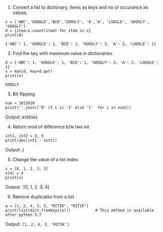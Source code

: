 1. Convert a list to dictionary, items as keys and no of occurance as values.
```python3
x = ['ABC','GOOGLE','BCD','GOOGLY', 'A','A', 'LOOGLE', 'GOOGLY', 'GOOGLY']
d = {item:x.count(item) for item in x}
print(d)
```
`{'ABC': 1, 'GOOGLE': 1, 'BCD': 1, 'GOOGLY': 3, 'A': 2, 'LOOGLE': 1}`

2. Find the key with maximum value in dictionaries.
```python3
d = {'ABC': 1, 'GOOGLE': 1, 'BCD': 1, 'GOOGLY': 3, 'A': 2, 'LOOGLE': 1}
x = max(d, key=d.get)
print(x)
```
`GOOGLY`

3. Bit flipping
```python3
num = 1011010
print(''.join(['0' if i is '1' else '1'  for i in num]))
```
Output: `0100101`

4. Return mod of difference b/w two int
```python3
int1, int2 = 3, 5
print(abs(int1 - int2))
```
Output: `2`

5. Change the value of a list index
```python3
x = [0, 1, 2, 3, 3]
x[4] = 4
print(x)
```
Output: `[0, 1, 2, 3, 4]

6. Remove duplicates from a list
```python3
a = [1, 2, 4, 3, 3, "RITIK", "RITIK"]
print(list(dict.fromkeys(a)))			# This method is available after python 3.7
```
Output: `[1, 2, 4, 3, 'RITIK']`
